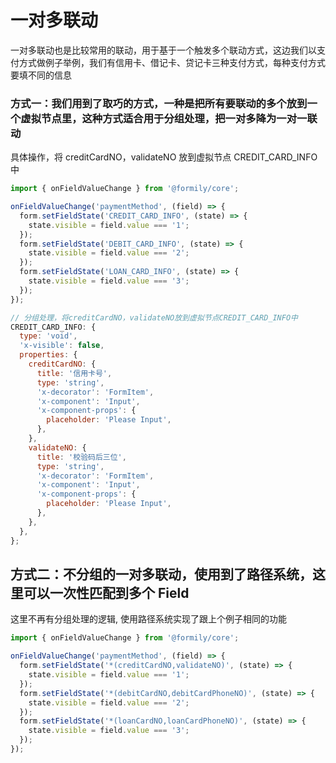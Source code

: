 # 一对多联动

一对多联动也是比较常用的联动，用于基于一个触发多个联动方式，这边我们以支付方式做例子举例，我们有信用卡、借记卡、贷记卡三种支付方式，每种支付方式要填不同的信息

### 方式一：我们用到了取巧的方式，一种是把所有要联动的多个放到一个虚拟节点里，这种方式适合用于分组处理，把一对多降为一对一联动

具体操作，将 creditCardNO，validateNO 放到虚拟节点 CREDIT_CARD_INFO 中

```js
import { onFieldValueChange } from '@formily/core';

onFieldValueChange('paymentMethod', (field) => {
  form.setFieldState('CREDIT_CARD_INFO', (state) => {
    state.visible = field.value === '1';
  });
  form.setFieldState('DEBIT_CARD_INFO', (state) => {
    state.visible = field.value === '2';
  });
  form.setFieldState('LOAN_CARD_INFO', (state) => {
    state.visible = field.value === '3';
  });
});

// 分组处理，将creditCardNO，validateNO放到虚拟节点CREDIT_CARD_INFO中
CREDIT_CARD_INFO: {
  type: 'void',
  'x-visible': false,
  properties: {
    creditCardNO: {
      title: '信用卡号',
      type: 'string',
      'x-decorator': 'FormItem',
      'x-component': 'Input',
      'x-component-props': {
        placeholder: 'Please Input',
      },
    },
    validateNO: {
      title: '校验码后三位',
      type: 'string',
      'x-decorator': 'FormItem',
      'x-component': 'Input',
      'x-component-props': {
        placeholder: 'Please Input',
      },
    },
  },
};
```

<code src="./source/one-to-multi.tsx"></code>

## 方式二：不分组的一对多联动，使用到了路径系统，这里可以一次性匹配到多个 Field

这里不再有分组处理的逻辑, 使用路径系统实现了跟上个例子相同的功能

```js
import { onFieldValueChange } from '@formily/core';

onFieldValueChange('paymentMethod', (field) => {
  form.setFieldState('*(creditCardNO,validateNO)', (state) => {
    state.visible = field.value === '1';
  });
  form.setFieldState('*(debitCardNO,debitCardPhoneNO)', (state) => {
    state.visible = field.value === '2';
  });
  form.setFieldState('*(loanCardNO,loanCardPhoneNO)', (state) => {
    state.visible = field.value === '3';
  });
});
```

<code src="./source/one-to-multi-2.tsx"></code>
